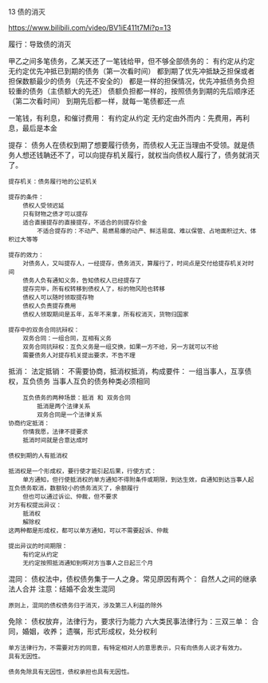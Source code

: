 13 债的消灭

https://www.bilibili.com/video/BV1iE411t7Mi?p=13



履行：导致债的消灭

甲乙之间多笔债务，乙某天还了一笔钱给甲，但不够全部债务的：
	有约定从约定
	无约定优先冲抵已到期的债务（第一次看时间）
	都到期了优先冲抵缺乏担保或者担保数额最少的债务（先还不安全的）
	都是一样的担保情况，优先冲抵债务负担较重的债务（主债额大的先还）
	债额负担都一样的，按照债务到期的先后顺序还（第二次看时间）
	到期先后都一样，就每一笔债都还一点
	
一笔钱，有利息，和催讨费用：
	有约定从约定
	无约定由外而内：先费用，再利息，最后是本金
	

提存：
	债务人在债权到期了想要履行债务，而债权人无正当理由不受领。就是债务人想还钱聃还不了，可以向提存机关履行，就权当向债权人履行了，债务就消灭了。
	
	提存机关：债务履行地的公证机关
	
	提存的条件：
		债权人受领迟延
		只有财物之债才可以提存
		适合直接提存的直接提存，不适合的则提存价金
			不适合提存的：不动产、易燃易爆的动产、鲜活易腐、难以保管、占地面积过大、体积过大等等
			
	提存的效力：
		对债务人，又叫提存人，一经提存，债务消灭，算履行了，时间点是交付给提存机关对时间
		债务人负有通知义务，告知债权人已经提存了
		提存完毕，所有权转移到债权人了，标的物风险也转移 
		债权人可以随时领取提存物
		债权人负责提存费用
		债权人领取期间是五年，五年不来拿，所有权消灭，货物归国家
		
	提存中的双务合同抗辩权：
		双务合同：一组合同，互相有义务
		双务合同抗辩权：互负义务是一组交换，如果一方不给，另一方就可以不给
		需要债务人对提存机关提出要求，不告不理
		
抵消：
	法定抵销：
		不需要协商，抵消权抵消，构成要件：
			一组当事人，互享债权，互负债务
			当事人互负的债务种类必须相同
			
		互负债务的两种场景：抵消 和 双务合同
			抵消是两个法律关系
			双务合同是一个法律关系
	协商约定抵消：
		你情我愿，法律不提要求 
		抵消时间就是合意达成时
	
	债权到期的人有抵消权
	
	抵消权是一个形成权，要行使才能引起后果，行使方式：
		单方通知，但行使抵消权的单方通知不得附条件或期限，到达生效，自通知到达当事人起互负债务取消，数额较小的债务消灭了，余额履行
		但也可以通过诉讼、仲裁，但不要求
	对方有权提出异议：
		抵消权
		解除权
	这两种都是形成权，都可以单方通知，可以不需要起诉、仲裁
	
	提出异议的时间期限：
		有约定从约定
		无约定按照抵消通知到啊对方当事人之日起三个月
		
混同：
	债权法中，债权债务集于一人之身。常见原因有两个：
		自然人之间的继承
		法人合并
	注意：结婚不会发生混同
	
	原则上，混同的债权债务归于消灭，涉及第三人利益的除外
	
免除：
	债权放弃，法律行为，要求行为能力
	六大类民事法律行为：三双三单：
		合同，婚姻，收养； 遗嘱，形式形成权，处分权利
		
	单方法律行为，不需要对方的同意，有特定相对人的意思表示，只有向债务人说才有效力。
	具有无因性。
	
	债务免除具有无因性，债权承担也具有无因性。
	
	
	
